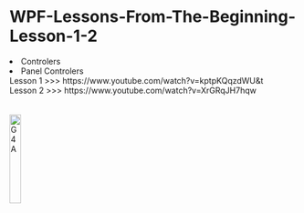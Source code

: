 # WPF-Lessons-From-The-Beginning-Lesson-1-2
<li> Controlers <br>
<li> Panel Controlers <br>
Lesson 1 >>> https://www.youtube.com/watch?v=kptpKQqzdWU&t <br>
Lesson 2 >>> https://www.youtube.com/watch?v=XrGRqJH7hqw
<br><br><br>
   <a target="_blank" href="https://www.g4a.co.il/">
        <img width="20%" src="https://www.g4a.co.il/wp-content/uploads/2020/07/logo-1-300x172.jpg" alt="G4A">
    </a>
